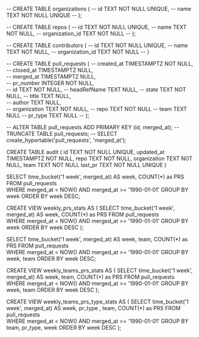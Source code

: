 -- CREATE TABLE organizations (
--     id   TEXT NOT NULL UNIQUE,
--     name TEXT NOT NULL UNIQUE
-- );

-- CREATE TABLE repos (
--     id   TEXT NOT NULL UNIQUE,
--     name TEXT NOT NULL,
--     organization_id  TEXT NOT NULL
-- );

-- CREATE TABLE contributors (
--     id   TEXT NOT NULL UNIQUE,
--     name TEXT NOT NULL,
--     organization_id  TEXT NOT NULL
-- )


-- CREATE TABLE pull_requests (
--   created_at   TIMESTAMPTZ       NOT NULL,  
--   closed_at    TIMESTAMPTZ       NULL,  
--   merged_at    TIMESTAMPTZ       NULL,  
--   pr_number    INTEGER           NOT NULL,  
--   id           TEXT              NOT NULL,
--   headRefName  TEXT              NULL,
--   state        TEXT              NOT NULL,
--   title        TEXT              NULL,          
--   author       TEXT              NULL,      
--   organization TEXT              NOT NULL,
--   repo         TEXT              NOT NULL
--   team         TEXT              NULL
-- 	 pr_type		  TEXT              NULL
-- );

-- ALTER TABLE pull_requests ADD PRIMARY KEY (id, merged_at);
-- TRUNCATE TABLE pull_requests;
-- SELECT create_hypertable('pull_requests', 'merged_at');

CREATE TABLE audit (
	id TEXT NOT NULL UNIQUE,
	updated_at TIMESTAMPTZ NOT NULL,
	repo TEXT NOT NULL,
	organization TEXT NOT NULL,
	team TEXT NOT NULL
  last_pr TEXT NOT NULL UNIQUE
) 


SELECT time_bucket('1 week', merged_at) AS week,
COUNT(*) as PRS FROM pull_requests    
WHERE merged_at < NOW() AND merged_at >= '1990-01-01'
GROUP BY week
ORDER BY week DESC;


CREATE VIEW weekly_prs_stats AS (
 SELECT time_bucket('1 week', merged_at) AS week,
 COUNT(*) as PRS FROM pull_requests    
 WHERE merged_at < NOW() AND merged_at >= '1990-01-01'
 GROUP BY week
 ORDER BY week DESC
);

SELECT time_bucket('1 week', merged_at) AS week, team,
COUNT(*) as PRS FROM pull_requests    
WHERE merged_at < NOW() AND merged_at >= '1990-01-01'
GROUP BY week, team
ORDER BY week DESC;


CREATE VIEW weekly_teams_prs_stats AS (
 SELECT time_bucket('1 week', merged_at) AS week, team,
 COUNT(*) as PRS FROM pull_requests    
 WHERE merged_at < NOW() AND merged_at >= '1990-01-01'
 GROUP BY week, team
 ORDER BY week DESC
);

CREATE VIEW weekly_teams_prs_type_stats AS (
  SELECT time_bucket('1 week', merged_at) AS week, pr_type , team,
  COUNT(*) as PRS FROM pull_requests    
  WHERE merged_at < NOW() AND merged_at >= '1990-01-01'
  GROUP BY team, pr_type, week
  ORDER BY week DESC
);





